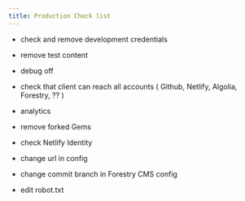 ```yaml
---
title: Production Check list
---
```


 - check and remove development credentials

 - remove test content

 - debug off

 - check that client can reach all accounts
   ( Github, Netlify, Algolia, Forestry, ?? )

 - analytics

 - remove forked Gems

 - check Netlify Identity

 - change url in config

 - change commit branch in Forestry CMS config

 - edit robot.txt
